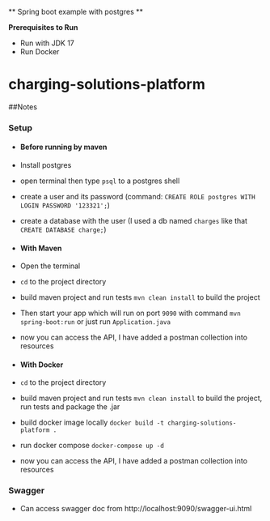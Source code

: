 ** Spring boot example with postgres **

**Prerequisites to Run**
- Run with JDK 17
- Run Docker

# charging-solutions-platform

##Notes

### Setup
- #### Before running by maven
- Install postgres 
- open terminal then type `psql` to a postgres shell
- create a user and its password (command: `CREATE ROLE postgres WITH LOGIN PASSWORD '123321';`)
- create a database with the user (I used a db named `charges` like that `CREATE DATABASE charge;`)

- #### With Maven
- Open the terminal
- `cd` to the project directory
- build maven project and run tests `mvn clean install` to build the project
- Then start your app which will run on port `9090` with command `mvn spring-boot:run` or just run `Application.java`
- now you can access the API, I have added a postman collection into resources

- #### With Docker
- `cd` to the project directory
- build maven project and run tests `mvn clean install` to build the project, run tests  and package the .jar
- build docker image locally `docker build -t charging-solutions-platform .`
- run docker compose `docker-compose up -d`
- now you can access the API, I have added a postman collection into resources

### Swagger
- Can access swagger doc from http://localhost:9090/swagger-ui.html

